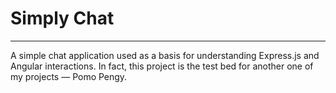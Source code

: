 # Simply Chat
---
A simple chat application used as a basis for understanding Express.js and Angular interactions. In fact, this project is the test bed for another one of my projects — Pomo Pengy.